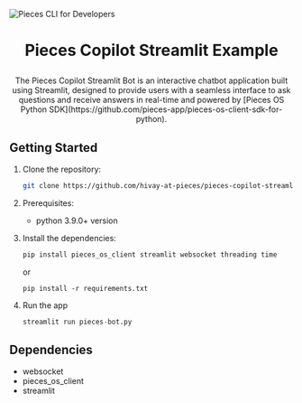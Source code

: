 ![Pieces CLI for Developers](https://camo.githubusercontent.com/69c990240f877927146712d45be2f690085b9e45b4420736aa373917f8e0b2c8/68747470733a2f2f73746f726167652e676f6f676c65617069732e636f6d2f7069656365735f7374617469635f7265736f75726365732f7066645f77696b692f5049454345535f4d41494e5f4c4f474f5f57494b492e706e67)

<p align="center">

# <p align="center"> Pieces Copilot Streamlit Example

<p align="center">  
The Pieces Copilot Streamlit Bot is an interactive chatbot application built using Streamlit, designed to provide users with a seamless interface to ask questions and receive answers in real-time and powered by [Pieces OS Python SDK](https://github.com/pieces-app/pieces-os-client-sdk-for-python). 
</p>


## Getting Started

1. Clone the repository:

   ```bash
   git clone https://github.com/hivay-at-pieces/pieces-copilot-streamlit.git
   ```
2. Prerequisites: 
   
   - python 3.9.0+ version

2. Install the dependencies:

   ```python
   pip install pieces_os_client streamlit websocket threading time
   ```
   or 
   ```
   pip install -r requirements.txt
   ```

4. Run the app

   ```python
   streamlit run pieces-bot.py
   ```

## Dependencies

- websocket
- pieces_os_client
- streamlit
